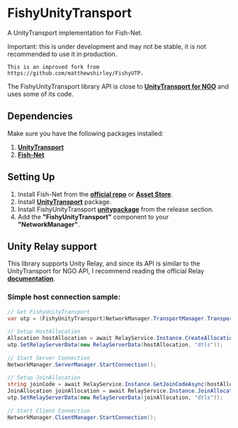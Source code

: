 
# FishyUnityTransport

A UnityTransport implementation for Fish-Net.

Important: this is under development and may not be stable, it is not recommended to use it in production.

	This is an improved fork from https://github.com/matthewshirley/FishyUTP.

The FishyUnityTransport library API is close to **[UnityTransport for NGO](https://github.com/Unity-Technologies/com.unity.netcode.gameobjects/tree/develop/com.unity.netcode.gameobjects/Runtime/Transports/UTP)** and uses some of its code.

## Dependencies
Make sure you have the following packages installed:
1. **[UnityTransport](https://docs-multiplayer.unity3d.com/transport/current/install)**
2. **[Fish-Net](https://github.com/FirstGearGames/FishNet)**

## Setting Up
1. Install Fish-Net from the **[official repo](https://github.com/FirstGearGames/FishNet/releases)** or **[Asset Store](https://assetstore.unity.com/packages/tools/network/fish-net-networking-evolved-207815)**.
2. Install **[UnityTransport](https://docs-multiplayer.unity3d.com/transport/current/install)** package.
3. Install FishyUnityTransport **[unitypackage](https://github.com/ooonush/FishyUnityTransport/releases)** from the release section.
4. Add the **"FishyUnityTransport"** component to your **"NetworkManager"**.

## Unity Relay support
This library supports Unity Relay, and since its API is similar to the UnityTransport for NGO API, I recommend reading the official Relay **[documentation](https://docs.unity.com/relay/en/manual/relay-and-ngo)**.

### Simple host connection sample:
```csharp
// Get FishyUnityTransport  
var utp = (FishyUnityTransport)NetworkManager.TransportManager.Transport;  
  
// Setup HostAllocation  
Allocation hostAllocation = await RelayService.Instance.CreateAllocationAsync(4);  
utp.SetRelayServerData(new RelayServerData(hostAllocation, "dtls"));  
  
// Start Server Connection  
NetworkManager.ServerManager.StartConnection();  
  
// Setup JoinAllocation  
string joinCode = await RelayService.Instance.GetJoinCodeAsync(hostAllocation.AllocationId);  
JoinAllocation joinAllocation = await RelayService.Instance.JoinAllocationAsync(joinCode);  
utp.SetRelayServerData(new RelayServerData(joinAllocation, "dtls"));  
  
// Start Client Connection  
NetworkManager.ClientManager.StartConnection();
```
